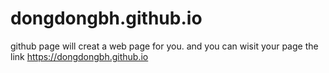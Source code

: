 # dongdongbh.github.io
github page will creat a web page for you. and you can wisit your page the link https://dongdongbh.github.io
